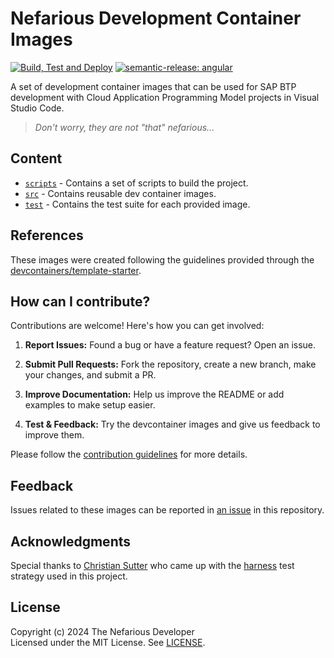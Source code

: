 # Nefarious Development Container Images

[![Build, Test and Deploy](https://github.com/The-Nefarious-Developer/devcontainer-images/actions/workflows/pipeline.yaml/badge.svg)](https://github.com/The-Nefarious-Developer/devcontainer-images/actions/workflows/pipeline.yaml)
[![semantic-release: angular](https://img.shields.io/badge/semantic--release-angular-e10079?logo=semantic-release)](https://github.com/semantic-release/semantic-release)

A set of development container images that can be used for SAP BTP development with Cloud Application Programming Model projects in Visual Studio Code.

> *Don't worry, they are not "that" nefarious...*

## Content

- [`scripts`](scripts) - Contains a set of scripts to build the project.
- [`src`](src) - Contains reusable dev container images.
- [`test`](test) - Contains the test suite for each provided image.

## References

These images were created following the guidelines provided through the [devcontainers/template-starter](https://github.com/devcontainers/template-starter).

## How can I contribute?

Contributions are welcome! Here's how you can get involved:

1. **Report Issues:** Found a bug or have a feature request? Open an issue.

2. **Submit Pull Requests:** Fork the repository, create a new branch, make your changes, and submit a PR.

3. **Improve Documentation:** Help us improve the README or add examples to make setup easier.

4. **Test & Feedback:** Try the devcontainer images and give us feedback to improve them.

Please follow the [contribution guidelines](CONTRIBUTING.md) for more details.

## Feedback

Issues related to these images can be reported in [an issue](https://github.com/The-Nefarious-Developer/devcontainer-images/issues) in this repository.

## Acknowledgments

Special thanks to [Christian Sutter](https://github.com/csutter) who came up with the [harness](https://en.wikipedia.org/wiki/Test_harness) test strategy used in this project.

## License
Copyright (c) 2024 The Nefarious Developer <br />
Licensed under the MIT License. See [LICENSE](LICENSE).